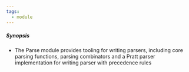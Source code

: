 ```yaml
---
tags:
  - module
---
```

##### Synopsis
- The Parse module provides tooling for writing parsers, including core parsing functions, parsing combinators and a Pratt parser implementation for writing parser with precedence rules